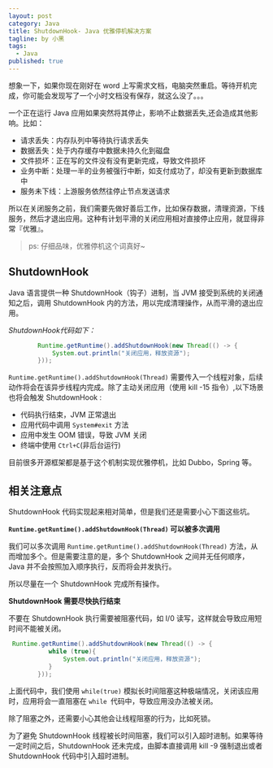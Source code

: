 ```yaml
---
layout: post
category: Java
title: ShutdownHook- Java 优雅停机解决方案
tagline: by 小黑
tags: 
  - Java
published: true
---
```


想象一下，如果你现在刚好在 word 上写需求文档，电脑突然重启。等待开机完成，你可能会发现写了一个小时文档没有保存，就这么没了。。。

<!--more-->

一个正在运行 Java 应用如果突然将其停止，影响不止数据丢失,还会造成其他影响。比如：
  
* 请求丢失：内存队列中等待执行请求丢失
* 数据丢失：处于内存缓存中数据未持久化到磁盘
* 文件损坏：正在写的文件没有没有更新完成，导致文件损坏
* 业务中断：处理一半的业务被强行中断，如支付成功了，却没有更新到数据库中
* 服务未下线：上游服务依然往停止节点发送请求

所以在关闭服务之前，我们需要先做好善后工作，比如保存数据，清理资源，下线服务，然后才退出应用。这种有计划平滑的关闭应用相对直接停止应用，就显得非常『优雅』。
> ps: 仔细品味，优雅停机这个词真好~

## ShutdownHook

Java 语言提供一种 ShutdownHook（钩子）进制，当 JVM 接受到系统的关闭通知之后，调用 ShutdownHook 内的方法，用以完成清理操作，从而平滑的退出应用。

*ShutdownHook代码如下：*

```java
        Runtime.getRuntime().addShutdownHook(new Thread(() -> {
            System.out.println("关闭应用，释放资源");
        }));
```

`Runtime.getRuntime().addShutdownHook(Thread)` 需要传入一个线程对象，后续动作将会在该异步线程内完成。除了主动关闭应用（使用 kill -15 指令）,以下场景也将会触发 ShutdownHook :

- 代码执行结束，JVM 正常退出
- 应用代码中调用 `System#exit` 方法
- 应用中发生 OOM 错误，导致 JVM 关闭
- 终端中使用 `Ctrl+C`(非后台运行)

目前很多开源框架都是基于这个机制实现优雅停机，比如 Dubbo，Spring 等。

## 相关注意点

ShutdownHook 代码实现起来相对简单，但是我们还是需要小心下面这些坑。

**`Runtime.getRuntime().addShutdownHook(Thread)` 可以被多次调用**

我们可以多次调用 `Runtime.getRuntime().addShutdownHook(Thread)` 方法，从而增加多个。但是需要注意的是，多个 ShutdownHook 之间并无任何顺序，Java 并不会按照加入顺序执行，反而将会并发执行。

所以尽量在一个 ShutdownHook  完成所有操作。

**ShutdownHook 需要尽快执行结束**

不要在 ShutdownHook 执行需要被阻塞代码，如 I/0 读写，这样就会导致应用短时间不能被关闭。

```java
 Runtime.getRuntime().addShutdownHook(new Thread(() -> {
           while (true){
               System.out.println("关闭应用，释放资源");
           }
        }));
```
上面代码中，我们使用 `while(true)` 模拟长时间阻塞这种极端情况，关闭该应用时，应用将会一直阻塞在 `while `代码中，导致应用没办法被关闭。

除了阻塞之外，还需要小心其他会让线程阻塞的行为，比如死锁。

为了避免 ShutdownHook 线程被长时间阻塞，我们可以引入超时进制。如果等待一定时间之后，ShutdownHook  还未完成，由脚本直接调用 kill -9 强制退出或者 ShutdownHook   代码中引入超时进制。
